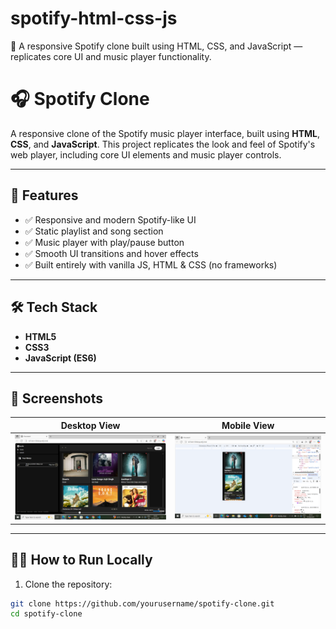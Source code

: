 # spotify-html-css-js
🎵 A responsive Spotify clone built using HTML, CSS, and JavaScript — replicates core UI and music player functionality.
# 🎧 Spotify Clone

A responsive clone of the Spotify music player interface, built using **HTML**, **CSS**, and **JavaScript**. This project replicates the look and feel of Spotify's web player, including core UI elements and music player controls.

---

## 🚀 Features

- ✅ Responsive and modern Spotify-like UI
- ✅ Static playlist and song section
- ✅ Music player with play/pause button
- ✅ Smooth UI transitions and hover effects
- ✅ Built entirely with vanilla JS, HTML & CSS (no frameworks)

---

## 🛠️ Tech Stack

- **HTML5**
- **CSS3**
- **JavaScript (ES6)**

---

## 📸 Screenshots

| Desktop View | Mobile View |
|--------------|-------------|
| ![Desktop Screenshot](project-img.png) | ![Mobile Screenshot](on_mobile-view.png) |

---

## 🧑‍💻 How to Run Locally

1. Clone the repository:

```bash
git clone https://github.com/yourusername/spotify-clone.git
cd spotify-clone

